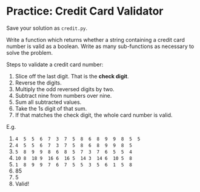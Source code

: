# Practice: Credit Card Validator
Save your solution as `credit.py`.

Write a function which returns whether a string containing a credit card number is valid as a boolean.
Write as many sub-functions as necessary to solve the problem.

Steps to validate a credit card number:
1. Slice off the last digit.
That is the **check digit**.
1. Reverse the digits.
1. Multiply the odd reversed digits by two.
1. Subtract nine from numbers over nine.
1. Sum all subtracted values.
1. Take the 1s digit of that sum.
1. If that matches the check digit, the whole card number is valid.

E.g.
1. `4  5  5  6  7  3  7  5  8  6  8  9  9  8  5  5`
1. `4  5  5  6  7  3  7  5  8  6  8  9  9  8  5`
1. `5  8  9  9  8  6  8  5  7  3  7  6  5  5  4`
1. `10 8  18 9  16 6  16 5  14 3  14 6  10 5  8`
1. `1  8  9  9  7  6  7  5  5  3  5  6  1  5  8`
1. 85
1. 5
1. Valid!
